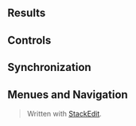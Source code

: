 
## Results
## Controls
## Synchronization
## Menues and Navigation


> Written with [StackEdit](https://stackedit.io/).
<!--stackedit_data:
eyJoaXN0b3J5IjpbMTc3MzE3MjcyMF19
-->